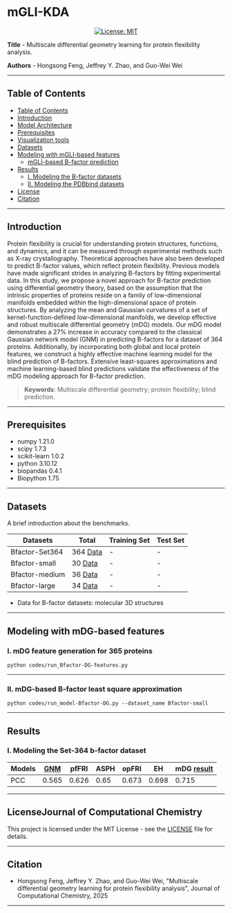 # mGLI-KDA

<div align='center'>
 
<!-- [![preprint](https://img.shields.io/static/v1?label=arXiv&message=2310.12508&color=B31B1B)](https://www.google.com/) -->
[![License: MIT](https://img.shields.io/badge/License-MIT-yellow.svg)](https://opensource.org/licenses/MIT)

</div>

**Title** - Multiscale differential geometry learning for protein flexibility analysis.

**Authors** - Hongsong Feng, Jeffrey Y. Zhao, and Guo-Wei Wei

---

## Table of Contents

- [Table of Contents](#table-of-contents)
- [Introduction](#introduction)
- [Model Architecture](#model-architecture)
- [Prerequisites](#prerequisites)
- [Visualization tools](#Visualization-tools)
- [Datasets](#datasets)
- [Modeling with mGLI-based features](#Modeling-with-mGLI-based-features)
    - [mGLI-based B-factor prediction](#i-mgli-based-b-factor-prediction)
- [Results](#results)
    - [I. Modeling the B-factor datasets]()
    - [II. Modeling the PDBbind datasets]()
- [License](#license)
- [Citation](#citation)

---

## Introduction

Protein flexibility is crucial for understanding protein structures, functions, and dynamics, and it can be measured through experimental methods such as X-ray crystallography. Theoretical approaches have also been developed to predict B-factor values, which reflect protein flexibility. Previous models have made significant strides in analyzing B-factors by   fitting experimental data. In this study, we propose a novel approach for B-factor prediction using differential geometry theory, based on the assumption that the intrinsic properties of proteins reside on a family of low-dimensional manifolds embedded within the high-dimensional space of protein structures. By analyzing the mean and Gaussian curvatures of a set of kernel-function-defined low-dimensional manifolds, we develop effective and robust multiscale differential geometry (mDG) models. Our mDG model demonstrates a 27\% increase in accuracy compared to the classical Gaussian network model (GNM) in predicting B-factors for a dataset of 364 proteins. Additionally, by incorporating both global and local protein features, we construct a highly effective machine learning model for the blind prediction of B-factors. Extensive   least-squares approximations and machine learning-based blind predictions    validate the effectiveness of the mDG modeling approach for B-factor prediction.

> **Keywords**: Multiscale differential geometry; protein flexibility; blind prediction.

---

## Prerequisites

- numpy                     1.21.0
- scipy                     1.7.3
- scikit-learn              1.0.2
- python                    3.10.12
- biopandas                 0.4.1
- Biopython                 1.75

--- 

## Datasets

A brief introduction about the benchmarks.

| Datasets                |Total    | Training Set                 | Test Set                                             |
|-|-----------------------------|------------------------------|------------------------------                        |
| Bfactor-Set364 | 364  [Data](./datasets)     |   -    |      -                                                            |
| Bfactor-small | 30     [Data](./datasets)  |   -    |      -                                                            |
| Bfactor-medium | 36    [Data](./datasets)  |   -    |      -                                                            |
| Bfactor-large | 34   [Data](./datasets)    |   -    |      -                                                            |

- Data for B-factor datasets: molecular 3D structures
---

## Modeling with mDG-based features

### I. mDG feature generation for 365 proteins

```shell
python codes/run_Bfactor-DG-features.py
```
---

### II. mDG-based B-factor least square approximation
```shell
python codes/run_model-Bfactor-DG.py --dataset_name Bfactor-small
```
---
## Results

### I. Modeling the Set-364 b-factor dataset
| Models       | [GNM](https://dyn.life.nthu.edu.tw/oGNM/oGNM.php)  | pfFRI | ASPH | opFRI | EH   | mDG [result](./Results)|
|--------------|-------|-------|------|-------|------|------|
| PCC          | 0.565 | 0.626 | 0.65 | 0.673 | 0.698| 0.715|

---

## LicenseJournal of Computational Chemistry

This project is licensed under the MIT License - see the [LICENSE](LICENSE) file for details.

---

## Citation

- Hongsong Feng, Jeffrey Y. Zhao, and Guo-Wei Wei, "Multiscale differential geometry learning for protein flexibility analysis", Journal of Computational Chemistry, 2025

---
